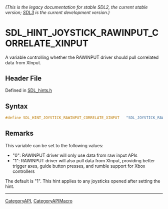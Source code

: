 ###### (This is the legacy documentation for stable SDL2, the current stable version; [SDL3](https://wiki.libsdl.org/SDL3/) is the current development version.)
# SDL_HINT_JOYSTICK_RAWINPUT_CORRELATE_XINPUT

A variable controlling whether the RAWINPUT driver should pull correlated data from XInput.

## Header File

Defined in [SDL_hints.h](https://github.com/libsdl-org/SDL/blob/SDL2/include/SDL_hints.h)

## Syntax

```c
#define SDL_HINT_JOYSTICK_RAWINPUT_CORRELATE_XINPUT   "SDL_JOYSTICK_RAWINPUT_CORRELATE_XINPUT"
```

## Remarks

This variable can be set to the following values:

- "0": RAWINPUT driver will only use data from raw input APIs
- "1": RAWINPUT driver will also pull data from XInput, providing better
  trigger axes, guide button presses, and rumble support for Xbox
  controllers

The default is "1". This hint applies to any joysticks opened after setting
the hint.

----
[CategoryAPI](CategoryAPI), [CategoryAPIMacro](CategoryAPIMacro)

